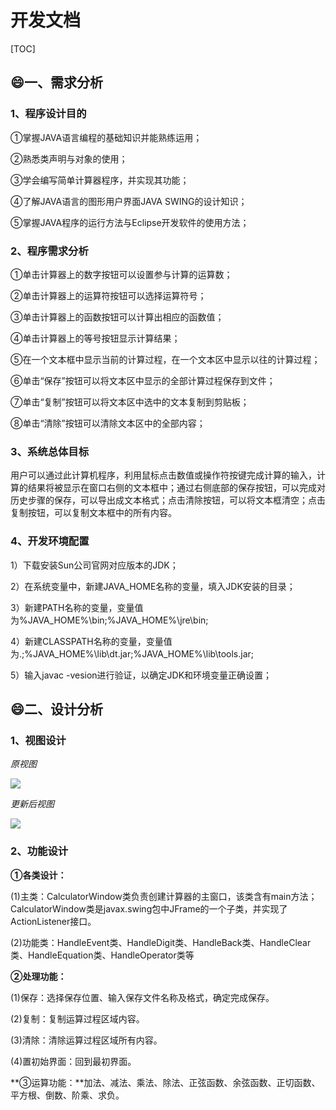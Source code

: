 # 开发文档

[TOC]

## :smile:一、**需求分析**

### 1、程序设计目的

①掌握JAVA语言编程的基础知识并能熟练运用；

②熟悉类声明与对象的使用；

③学会编写简单计算器程序，并实现其功能；

④了解JAVA语言的图形用户界面JAVA SWING的设计知识；

⑤掌握JAVA程序的运行方法与Eclipse开发软件的使用方法；

### 2、程序需求分析

①单击计算器上的数字按钮可以设置参与计算的运算数；

②单击计算器上的运算符按钮可以选择运算符号；

③单击计算器上的函数按钮可以计算出相应的函数值；

④单击计算器上的等号按钮显示计算结果；

⑤在一个文本框中显示当前的计算过程，在一个文本区中显示以往的计算过程；

⑥单击“保存”按钮可以将文本区中显示的全部计算过程保存到文件；

⑦单击“复制”按钮可以将文本区中选中的文本复制到剪贴板；

⑧单击“清除”按钮可以清除文本区中的全部内容；

### 3、系统总体目标

​       用户可以通过此计算机程序，利用鼠标点击数值或操作符按键完成计算的输入，计算的结果将被显示在窗口右侧的文本框中；通过右侧底部的保存按钮，可以完成对历史步骤的保存，可以导出成文本格式；点击清除按钮，可以将文本框清空；点击复制按钮，可以复制文本框中的所有内容。

### 4、开发环境配置

1）下载安装Sun公司官网对应版本的JDK；

2）在系统变量中，新建JAVA_HOME名称的变量，填入JDK安装的目录；

3）新建PATH名称的变量，变量值为%JAVA_HOME%\bin;%JAVA_HOME%\jre\bin;

4）新建CLASSPATH名称的变量，变量值为.;%JAVA_HOME%\lib\dt.jar;%JAVA_HOME%\lib\tools.jar;

5）输入javac -vesion进行验证，以确定JDK和环境变量正确设置；

## :smile:二、**设计分析**

### 1、视图设计

*原视图*

![](http://images.xianyu123.club/anni_calc4.png)

*更新后视图*

![](http://images.xianyu123.club/anni_calc3.png)

### 2、功能设计

**①各类设计：**

(1)主类：CalculatorWindow类负责创建计算器的主窗口，该类含有main方法；CalculatorWindow类是javax.swing包中JFrame的一个子类，并实现了ActionListener接口。

(2)功能类：HandleEvent类、HandleDigit类、HandleBack类、HandleClear类、HandleEquation类、HandleOperator类等

**②处理功能：**

(1)保存：选择保存位置、输入保存文件名称及格式，确定完成保存。 

(2)复制：复制运算过程区域内容。 

(3)清除：清除运算过程区域所有内容。

(4)置初始界面：回到最初界面。

**③运算功能：**加法、减法、乘法、除法、正弦函数、余弦函数、正切函数、平方根、倒数、阶乘、求负。

